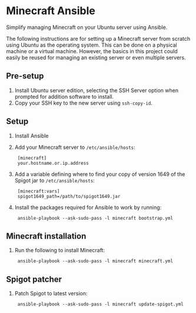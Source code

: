# Minecraft Ansible

Simplify managing Minecraft on your Ubuntu server using Ansible.

The following instructions are for setting up a Minecraft server from scratch using Ubuntu as the operating system. This can be done on a physical machine or a virtual machine. However, the basics in this project could easily be reused for managing an existing server or even multiple servers.

## Pre-setup

1. Install Ubuntu server edition, selecting the SSH Server option when prompted for addition software to install.
2. Copy your SSH key to the new server using `ssh-copy-id`.

## Setup

1. Install Ansible
2. Add your Minecraft server to `/etc/ansible/hosts`:

        [minecraft]
        your.hostname.or.ip.address

3. Add a variable defining where to find your copy of version 1649 of the Spigot jar to `/etc/ansible/hosts`:

        [minecraft:vars]
        spigot1649_path=/path/to/spigot1649.jar

3. Install the packages required for Ansible to work by running:

        ansible-playbook --ask-sudo-pass -l minecraft bootstrap.yml

## Minecraft installation

1. Run the following to install Minecraft:

        ansible-playbook --ask-sudo-pass -l minecraft minecraft.yml

## Spigot patcher

1. Patch Spigot to latest version:

        ansible-playbook --ask-sudo-pass -l minecraft update-spigot.yml

